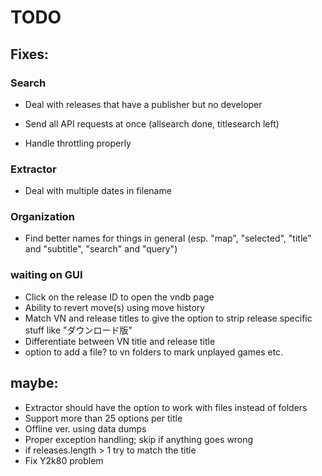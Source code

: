 # TODO

## Fixes:

### Search

- Deal with releases that have a publisher but no developer

- Send all API requests at once (allsearch done, titlesearch left)
- Handle throttling properly

### Extractor

- Deal with multiple dates in filename

### Organization

- Find better names for things in general (esp. "map", "selected", "title" and "subtitle", "search" and "query")

### waiting on GUI

- Click on the release ID to open the vndb page
- Ability to revert move(s) using move history
- Match VN and release titles to give the option to strip release specific stuff like "ダウンロード版"
- Differentiate between VN title and release title 
- option to add a file? to vn folders to mark unplayed games etc.

## maybe:

- Extractor should have the option to work with files instead of folders
- Support more than 25 options per title
- Offline ver. using data dumps
- Proper exception handling; skip if anything goes wrong
- if releases.length > 1 try to match the title
- Fix Y2k80 problem
